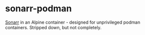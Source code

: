 # sonarr-podman

[Sonarr](https://github.com/Sonarr/Sonarr) in an Alpine container - designed for unprivileged podman containers. Stripped down, but not completely.


